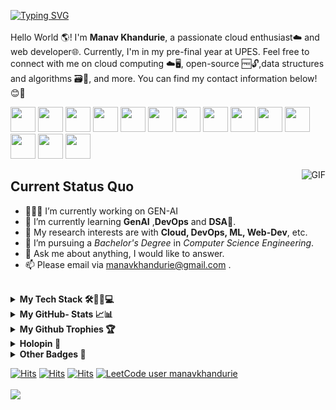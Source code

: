 [![Typing SVG](https://readme-typing-svg.herokuapp.com?font=Fira+Code&duration=2000&pause=1000&background=FFFFFF&color=000000&multiline=true&repeat=true&width=435&height=60&lines=Hi+there+%F0%9F%91%8B+;Welcome+to+my+GitHub+%F0%9F%A4%97+)](https://git.io/typing-svg)
<br />           
Hello World 🌎! I'm **Manav Khandurie**, a passionate cloud enthusiast☁️ and web developer🌐. Currently, I'm in my pre-final year at UPES. Feel free to connect with me on cloud computing ☁️🖥️, open-source 🆓🔓,data structures and algorithms 🗃️🧮, and more. You can find my contact information below!😊🚀  
                                                                                                                                                                               
                                                                                 
[<img src="https://cdn.jsdelivr.net/gh/dheereshagrwal/colored-icons@1.7.5/public/icons/github/github.svg" width="40px">](https://github.com/Manav-Khandurie)
[<img src="https://cdn.jsdelivr.net/gh/dheereshagrwal/colored-icons@1.7.5/public/icons/linkedin/linkedin.svg" width="40px">](https://www.linkedin.com/in/manav-khandurie/)
[<img src="https://cdn.jsdelivr.net/gh/dheereshagrwal/colored-icons@1.7.5/public/icons/leetcode/leetcode.png" width="40px">](https://leetcode.com/manavkhandurie/)
[<img src="https://cdn.jsdelivr.net/gh/dheereshagrwal/colored-icons@1.7.5/public/icons/gmail/gmail.svg" width="40px">](mailto:manavkhandurie@gmail.com)
[<img src="https://cdn.jsdelivr.net/gh/dheereshagrwal/colored-icons@1.7.5/public/icons/twitter/twitter.svg" width="40px">](https://twitter.com/khandurie)
[<img src="https://cdn.jsdelivr.net/gh/dheereshagrwal/colored-icons@1.7.5/public/icons/discord/discord.svg" width="40px">](https://discordapp.com/users/1130906260670263357)
[<img src="https://cdn.jsdelivr.net/gh/dheereshagrwal/colored-icons@1.7.5/public/icons/telegram/telegram2.svg" width="40px">](https://t.me/manavkhandurie)
[<img src="https://cdn.jsdelivr.net/gh/dheereshagrwal/colored-icons@1.7.5/public/icons/docker/docker.webp" width="40px">](https://hub.docker.com/u/manavkhandurie)
[<img src="https://img.icons8.com/color/48/hashnode.png" width="40px">](https://hashnode.com/@ManavKhandurie)
[<img src="https://img.icons8.com/color/48/codechef.png" width="40px">](https://www.codechef.com/users/manavkhandurie)
[<img src="https://cdn.worldvectorlogo.com/logos/hackerrank.svg" width="40px">](https://www.hackerrank.com/manavkhandurie)
[<img src="https://www.svgrepo.com/show/331358/credly.svg" width="40px">](https://www.credly.com/users/manav-khandurie/badges)
[<img src="https://www.svgrepo.com/show/354887/code-sandbox.svg" width="40px">](https://codesandbox.io/u/manavkhandurie)
[<img src="https://www.svgrepo.com/show/416519/medium-logo.svg" width="40px">](https://medium.com/@manavkhandurie)
 
<img align="right" alt="GIF" src="https://media.tenor.com/NOYF3f82b_gAAAAC/programmer.gif" loading="lazy"/>

<h2> <b>Current Status Quo</b> </h2>

- 👨🏻‍💻 I’m currently working on GEN-AI
- 🌱 I’m currently learning **GenAI** ,**DevOps** and **DSA**🔣.
- 🧐 My research interests are with **Cloud, DevOps, ML, Web-Dev**, etc.
- 💼 I’m pursuing a _Bachelor's Degree_ in _Computer Science Engineering_.
- 💬 Ask me about anything, I would like to answer.
- 📫 Please email via manavkhandurie@gmail.com .

<br>
<details>
  <summary>
  <b > My Tech Stack 🛠️👨‍💻💻</b>
  </summary>
  
### **Cloud ☁**
[![My Skills](https://skillicons.dev/icons?i=aws,gcp,azure,firebase,openstack,netlify,vercel,heroku&perline=50)](https://skillicons.dev)

### **DevOps Tools♾**
[![My Skills](https://skillicons.dev/icons?i=linux,git,github,githubactions,bash,docker,kubernetes,jenkins,ansible,terraform,maven&perline=50)](https://skillicons.dev)

### **Databases 🛢️📊🧾**
[![My Skills](https://skillicons.dev/icons?i=redis,mysql,mongodb,dynamodb&perline=50)](https://skillicons.dev)

### **Machine Learning 🤖🧠🦾**
[![My Skills](https://skillicons.dev/icons?i=tensorflow,sklearn,pytorch&perline=50)](https://skillicons.dev)

### **Testing 🧪🔎✅**
[![My Skills](https://skillicons.dev/icons?i=jest,vitest,selenium,postman&perline=50)](https://skillicons.dev)

### **Backend ⚙️🗄️🔙👨‍💻**
[![My Skills](https://skillicons.dev/icons?i=nodejs,express,fastapi,nginx,kafka,rabbitmq,pug,yarn,npm&perline=50)](https://skillicons.dev)

### **Frontend 📱🕸👨‍💻🌐**
[![My Skills](https://skillicons.dev/icons?i=html,css,js,tailwind,bootstrap,react,redux,styledcomponents,webpack,md&perline=50)](https://skillicons.dev)

### **Programming Languages </>💻**
[![My Skills](https://skillicons.dev/icons?i=java,js,python,c,cpp&perline=50)](https://skillicons.dev)

### **IDE's 🖥️📟#️⃣**
[![My Skills](https://skillicons.dev/icons?i=vscode,anaconda,vim,eclipse,replit,codepen&perline=50)](https://skillicons.dev)

### **Operating Systems 📂💻🏾**
[![My Skills](https://skillicons.dev/icons?i=linux,windows,ubuntu,kali,redhat&perline=50)](https://skillicons.dev)


</details>

<details>
  <summary>
  <b>My GitHub- Stats 📈📊</b>
  </summary>
<br />
<a >
  <img height=200 align="center" src="https://github-readme-stats.vercel.app/api?username=Manav-Khandurie" loading="lazy"/>
</a>
<a >
  <img height=200 align="center" src="https://github-readme-stats.vercel.app/api/top-langs?username=Manav-Khandurie&layout=compact&langs_count=8&card_width=320" loading="lazy"/>
</a>
  <a >
  <img height=160 align="center" src="http://github-profile-summary-cards.vercel.app/api/cards/productive-time?username=Manav-Khandurie&theme=github&utcOffset=8" loading="lazy"/>
</a>
<a >
  <img height=160 align="center" src="http://github-profile-summary-cards.vercel.app/api/cards/profile-details?username=Manav-Khandurie&theme=github" loading="lazy"/>
</a>
  <a >
  <img height=200 align="center" src="https://streak-stats.demolab.com/?user=Manav-Khandurie&theme=swift" loading="lazy"/>
</a>
<a >
  <img height=300 align="center" src="https://github-readme-activity-graph.vercel.app/graph?username=Manav-Khandurie&theme=github-compact" loading="lazy"/>
</a>
  <br />
</details>

<details>
  <summary>
  <b >My Github Trophies 🏆</b>
  </summary>
  <a >
  <img height=200 align="center" src="https://github-profile-trophy.vercel.app/?username=Manav-Khandurie&no-frame=true" />
  </a>
</details>

<details>
  <summary>
  <b >Holopin 🐉</b>
  </summary>
  <a >
      <img align="center" src="https://holopin.me/manavkhandurie" loading="lazy" />
  </a>
</details>

<details>
  <summary>
  <b >Other Badges 🦡</b>
  </summary>
 <a href="https://app.daily.dev/manavkhandurie"><img src="https://api.daily.dev/devcards/v2/Der2QpvO1aeJ2X3v1caoc.png?type=wide&r=fz6" width="652" alt="Manav Khandurie's Dev Card"/></a>
</details>


[![Hits](https://hits.seeyoufarm.com/api/count/incr/badge.svg?url=https%3A%2F%2Fgithub.com%2FManav-Khandurie%2Fhit-counter&count_bg=%2379C83D&title_bg=%23555555&icon=github.svg&icon_color=%23E7E7E7&title=hits&edge_flat=false)](https://hits.seeyoufarm.com)
[![Hits](https://hits.seeyoufarm.com/api/count/incr/badge.svg?url=https%3A%2F%2Fwww.linkedin.com%2Fin%2Fmanav-khandurie-a72230261%2F&count_bg=%230600FF&title_bg=%23555555&icon=linkedin.svg&icon_color=%23E7E7E7&title=hits&edge_flat=false)](https://hits.seeyoufarm.com)
[![Hits](https://hits.seeyoufarm.com/api/count/incr/badge.svg?url=https%3A%2F%2Fleetcode.com%2Fmanavkhandurie%2F&count_bg=%23FFB400&title_bg=%23555555&icon=leetcode.svg&icon_color=%23E7E7E7&title=hits&edge_flat=false)](https://hits.seeyoufarm.com)
[![LeetCode user manavkhandurie](https://img.shields.io/badge/dynamic/json?style=flat&labelColor=black&color=%23ffa116&label=Solved&query=solvedOverTotal&url=https%3A%2F%2Fleetcode-badge.vercel.app%2Fapi%2Fusers%2Fmanavkhandurie&logo=leetcode&logoColor=yellow)](https://leetcode.com/manavkhandurie/)
<br />
<br />
![](https://komarev.com/ghpvc/?username=Manav-Khandurie&color=green&style=flat-square)
<!-- HTML and CSS for Styled Social Icons -->


<!--
<style>
    /* Container for social icons */
    .social-icons {
        display: grid;
        grid-template-columns: repeat(auto-fit, minmax(50px, 1fr));
        gap: 10px;
        justify-content: center;
    }

    /* Styling for individual social icons */
    .social-icons a {
        display: inline-block;
        width: 50px;
        height: 50px;
        border-radius: 50%;
        overflow: hidden;
        transition: transform 0.3s ease;
    }

    /* Hover effect on social icons */
    .social-icons a:hover {
        transform: scale(1.1);
    }

    /* Remove default link styles */
    .social-icons a {
        text-decoration: none;
        color: inherit;
    }
</style>
[![Ashutosh's github activity graph](https://github-readme-activity-graph.vercel.app/graph?username=Manav-Khandurie)](https://github.com/ashutosh00710/github-readme-activity-graph)
<h1> Hi there 👋 </h1>
![Static Badge](https://img.shields.io/badge/Discord-202020?logo=discord&logoColor=%235865F2&link=http%3A%2F%2Fdiscord.gg%2F2rnWsvkX)
<h1> Welcome to my GitHub 🤗 </h1>
**Manav-Khandurie/Manav-Khandurie** is a ✨ _special_ ✨ repository because its `README.md` (this file) appears on your GitHub profile.
![Manav's github stats](https://github-readme-stats.vercel.app/api?username=Manav-Khandurie&show_icons=true)
![](https://komarev.com/ghpvc/?username=Manav-Khandurie&color=green)
[![Trophies](https://github-profile-trophy-arasgungore.vercel.app/?username=Manav-Khandurie&no-frame=true&no-bg=true&theme=juicyfresh&column=8&margin-w=5&margin-h=5&rank=-?)](https://github.com/ryo-ma/github-profile-trophy)
https://streak-stats.demolab.com?user=Manav-Khandurie&theme=shadow-blue&background=87%2CFFFFFF%2CFFFCC1
https://streak-stats.demolab.com/?user=Manav-Khandurie&theme=swift
![](http://github-profile-summary-cards.vercel.app/api/cards/productive-time?username=Manav-Khandurie&theme=transparent&utcOffset=8)
![](http://github-profile-summary-cards.vercel.app/api/cards/profile-details?username=Manav-Khandurie&theme=transparent)
[![An image of @manavkhandurie's Holopin badges, which is a link to view their full Holopin profile](https://holopin.me/manavkhandurie)](https://holopin.io/@manavkhandurie)

https://github-profile-trophy.vercel.app/?username=Manav-Khandurie&no-frame=true

& [Fasal-Fusion](https://github.com/Manav-Khandurie/FASAL-FUSION.git)

https://img.shields.io/badge/-000000?logo=leetcode&link=https%3A%2F%2Fleetcode.com%2Fmanavkhandurie%2F

Here are some ideas to get you started:

- 🔭 I’m currently working on ...
- 🌱 I’m currently learning ...
- 👯 I’m looking to collaborate on ...
- 🤔 I’m looking for help with ...
- 💬 Ask me about ...
- 📫 How to reach me: ...
- 😄 Pronouns: ...
- ⚡ Fun fact: ...


<a href="https://github.com/Manav-Khandurie">
  <img align="left" alt="Github" width="40px" src="https://cdn.jsdelivr.net/gh/dheereshagrwal/colored-icons@1.7.5/public/icons/github/github.svg" />
</a>
<a href="https://www.linkedin.com/in/manav-khandurie/">
  <img align="left" alt="LinkedIn" width="40px" src="https://cdn.jsdelivr.net/gh/dheereshagrwal/colored-icons@1.7.5/public/icons/linkedin/linkedin.svg" />
</a>
<a href="https://leetcode.com/manavkhandurie/">
  <img align="left" alt="LeetCode" width="40px" src="https://cdn.jsdelivr.net/gh/dheereshagrwal/colored-icons@1.7.5/public/icons/leetcode/leetcode.png" />
</a>
<a href="mailto:manavkhandurie@gmail.com">
  <img align="left" alt="Gmail" width="40px" src="https://cdn.jsdelivr.net/gh/dheereshagrwal/colored-icons@1.7.5/public/icons/gmail/gmail.svg" />
</a>
<a href="https://twitter.com/khandurie">
  <img align="left" alt="Twitter" width="40px" src="https://cdn.jsdelivr.net/gh/dheereshagrwal/colored-icons@1.7.5/public/icons/twitter/twitter.svg" />
</a>
<a href="https://discordapp.com/users/1130906260670263357)">
  <img align="left" alt="Discord" width="40px" src="https://cdn.jsdelivr.net/gh/dheereshagrwal/colored-icons@1.7.5/public/icons/discord/discord.svg" />
</a>
<a href="https://hashnode.com/@ManavKhandurie">
  <img align="left" alt="HashNode" width="40px" src="https://img.icons8.com/color/48/hashnode.png" />
</a>
<a href="https://www.codechef.com/users/manavkhandurie">
  <img align="left" alt="CodeChef" width="40px" src="https://img.icons8.com/color/48/codechef.png" />
</a>
<a href="https://www.hackerrank.com/manavkhandurie">
  <img align="left" alt="Hackerrank" width="40px" src="https://cdn.worldvectorlogo.com/logos/hackerrank.svg" />
</a>
<a href="https://codesandbox.io/u/manavkhandurie">
  <img align="left" alt="CodeSandBox" width="40px" src="https://www.svgrepo.com/show/354887/code-sandbox.svg" />
</a>

-->



<!-- Hi, I'm N!no 😉, a programmer 👨🏻‍💻 from China 🇨🇳. I'm an open-source professional and always develop in Python 🐍. Currently, I'm working on [scikit-hep/hist](https://github.com/scikit-hep/hist) and [antvis/G6](https://github.com/antvis/G6). Besides programming, I like delicious food 🥗🥩🌮🍣 and doing sports 🏃⛹️‍♂️🏋🏼‍♂️. -->
